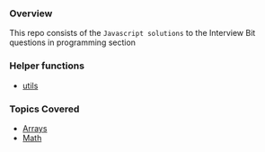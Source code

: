 ### Overview

This repo consists of the <code>Javascript solutions</code> to the Interview Bit questions in programming section

### Helper functions

- <a href='https://github.com/dineshnadimpalli/JS_Solutions_InterviewBit/tree/master/utils'>utils</a>

### Topics Covered

- <a href='https://github.com/dineshnadimpalli/JS_Solutions_InterviewBit/tree/master/Arrays'>Arrays</a>
- <a href='https://github.com/dineshnadimpalli/JS_Solutions_InterviewBit/tree/master/Math'>Math</a>